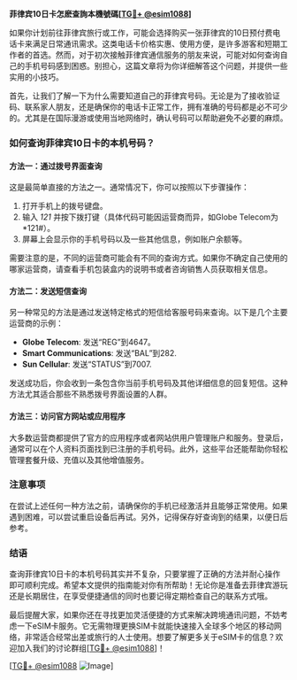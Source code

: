 **菲律宾10日卡怎麽查詢本機號碼[[TG💪+ @esim1088](https://t.me/s/esim1088)]**

如果你计划前往菲律宾旅行或工作，可能会选择购买一张菲律宾的10日预付费电话卡来满足日常通讯需求。这类电话卡价格实惠、使用方便，是许多游客和短期工作者的首选。然而，对于初次接触菲律宾通信服务的朋友来说，可能对如何查询自己的手机号码感到困惑。别担心，这篇文章将为你详细解答这个问题，并提供一些实用的小技巧。

首先，让我们了解一下为什么需要知道自己的菲律宾号码。无论是为了接收验证码、联系家人朋友，还是确保你的电话卡正常工作，拥有准确的号码都是必不可少的。尤其是在国际漫游或使用当地网络时，确认号码可以帮助避免不必要的麻烦。

### 如何查询菲律宾10日卡的本机号码？

#### 方法一：通过拨号界面查询
这是最简单直接的方法之一。通常情况下，你可以按照以下步骤操作：

1. 打开手机上的拨号键盘。
2. 输入 *121* 并按下拨打键（具体代码可能因运营商而异，如Globe Telecom为*121#）。
3. 屏幕上会显示你的手机号码以及一些其他信息，例如账户余额等。

需要注意的是，不同的运营商可能会有不同的查询方式。如果你不确定自己使用的哪家运营商，请查看手机包装盒内的说明书或者咨询销售人员获取相关信息。

#### 方法二：发送短信查询
另一种常见的方法是通过发送特定格式的短信给客服号码来查询。以下是几个主要运营商的示例：

- **Globe Telecom**: 发送“REG”到4647。
- **Smart Communications**: 发送“BAL”到282.
- **Sun Cellular**: 发送“STATUS”到7007.

发送成功后，你会收到一条包含你当前手机号码及其他详细信息的回复短信。这种方法尤其适合那些不熟悉拨号界面设置的人群。

#### 方法三：访问官方网站或应用程序
大多数运营商都提供了官方的应用程序或者网站供用户管理账户和服务。登录后，通常可以在个人资料页面找到已注册的手机号码。此外，这些平台还能帮助你轻松管理套餐升级、充值以及其他增值服务。

### 注意事项
在尝试上述任何一种方法之前，请确保你的手机已经激活并且能够正常使用。如果遇到困难，可以尝试重启设备后再试。另外，记得保存好查询到的结果，以便日后参考。

### 结语
查询菲律宾10日卡的本机号码其实并不复杂，只要掌握了正确的方法并耐心操作即可顺利完成。希望本文提供的指南能对你有所帮助！无论你是准备去菲律宾游玩还是长期居住，在享受便捷通信的同时也要记得定期检查自己的联系方式哦。

最后提醒大家，如果你还在寻找更加灵活便捷的方式来解决跨境通讯问题，不妨考虑一下eSIM卡服务。它无需物理更换SIM卡就能快速接入全球多个地区的移动网络，非常适合经常出差或旅行的人士使用。想要了解更多关于eSIM卡的信息？欢迎加入我们的讨论群组[[TG💪+ @esim1088](https://t.me/s/esim1088)]！

[[TG💪+ @esim1088](https://t.me/s/esim1088) ![Image](https://i.postimg.cc/4NQfJmqS/Snipaste-2025-05-13-00-14-12.png)]